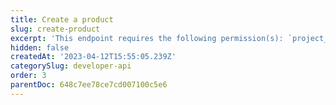 ```yaml
---
title: Create a product
slug: create-product
excerpt: 'This endpoint requires the following permission(s): `project_configuration:products:read_write`.'
hidden: false
createdAt: '2023-04-12T15:55:05.239Z'
categorySlug: developer-api
order: 3
parentDoc: 648c7ee78ce7cd007100c5e6
---
```

